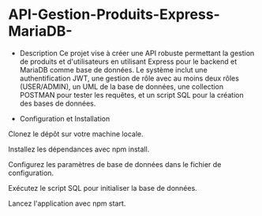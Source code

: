 # API-Gestion-Produits-Express-MariaDB-
- Description
Ce projet vise à créer une API robuste permettant la gestion de produits et d'utilisateurs en utilisant Express pour le backend et MariaDB comme base de données. Le système inclut une authentification JWT, une gestion de rôle avec au moins deux rôles (USER/ADMIN), un UML de la base de données, une collection POSTMAN pour tester les requêtes, et un script SQL pour la création des bases de données.

- Configuration et Installation

Clonez le dépôt sur votre machine locale.

Installez les dépendances avec npm install.

Configurez les paramètres de base de données dans le fichier de configuration.

Exécutez le script SQL pour initialiser la base de données.

Lancez l'application avec npm start.
